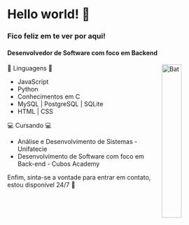 # Hello world! 👋 
### Fico feliz em te ver por aqui! 

#### Desenvolvedor de Software com foco em Backend   

<img align='right' src="https://i.pinimg.com/originals/45/40/cf/4540cfd8909197c2559dd30a7234f63e.gif" alt="Bat" style="width:30%">
 
🌱 Linguagens 🌱 
- JavaScript
- Python
- Conhecimentos em C 
- MySQL | PostgreSQL | SQLite
- HTML | CSS 
   
 💻 Cursando 💻 

- Análise e Desenvolvimento de Sistemas - Unifatecie 
- Desenvolvimento de Software com foco em Back-end - Cubos Academy

Enfim, sinta-se a vontade para entrar em contato, estou disponível 24/7 🧐 


